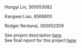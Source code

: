 Hongyi Lin, 300053082

Kangwei Liao, 8568800

Rodger Rentanal, 300052309

See project description [here](Project.pdf).\
See final report for this project [here](Report.pdf).
